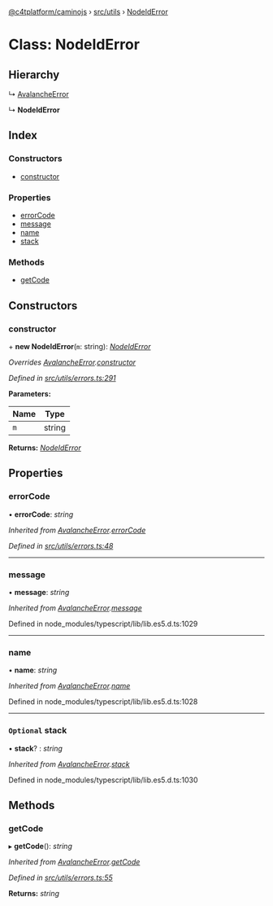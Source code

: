 [@c4tplatform/caminojs](../api.md) › [src/utils](../modules/src_utils.md) › [NodeIdError](src_utils.nodeiderror.md)

# Class: NodeIdError

## Hierarchy

  ↳ [AvalancheError](src_utils.avalancheerror.md)

  ↳ **NodeIdError**

## Index

### Constructors

* [constructor](src_utils.nodeiderror.md#constructor)

### Properties

* [errorCode](src_utils.nodeiderror.md#errorcode)
* [message](src_utils.nodeiderror.md#message)
* [name](src_utils.nodeiderror.md#name)
* [stack](src_utils.nodeiderror.md#optional-stack)

### Methods

* [getCode](src_utils.nodeiderror.md#getcode)

## Constructors

###  constructor

\+ **new NodeIdError**(`m`: string): *[NodeIdError](src_utils.nodeiderror.md)*

*Overrides [AvalancheError](src_utils.avalancheerror.md).[constructor](src_utils.avalancheerror.md#constructor)*

*Defined in [src/utils/errors.ts:291](https://github.com/chain4travel/caminojs/blob/8077d740/src/utils/errors.ts#L291)*

**Parameters:**

Name | Type |
------ | ------ |
`m` | string |

**Returns:** *[NodeIdError](src_utils.nodeiderror.md)*

## Properties

###  errorCode

• **errorCode**: *string*

*Inherited from [AvalancheError](src_utils.avalancheerror.md).[errorCode](src_utils.avalancheerror.md#errorcode)*

*Defined in [src/utils/errors.ts:48](https://github.com/chain4travel/caminojs/blob/8077d740/src/utils/errors.ts#L48)*

___

###  message

• **message**: *string*

*Inherited from [AvalancheError](src_utils.avalancheerror.md).[message](src_utils.avalancheerror.md#message)*

Defined in node_modules/typescript/lib/lib.es5.d.ts:1029

___

###  name

• **name**: *string*

*Inherited from [AvalancheError](src_utils.avalancheerror.md).[name](src_utils.avalancheerror.md#name)*

Defined in node_modules/typescript/lib/lib.es5.d.ts:1028

___

### `Optional` stack

• **stack**? : *string*

*Inherited from [AvalancheError](src_utils.avalancheerror.md).[stack](src_utils.avalancheerror.md#optional-stack)*

Defined in node_modules/typescript/lib/lib.es5.d.ts:1030

## Methods

###  getCode

▸ **getCode**(): *string*

*Inherited from [AvalancheError](src_utils.avalancheerror.md).[getCode](src_utils.avalancheerror.md#getcode)*

*Defined in [src/utils/errors.ts:55](https://github.com/chain4travel/caminojs/blob/8077d740/src/utils/errors.ts#L55)*

**Returns:** *string*
